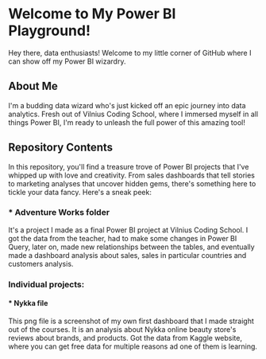 # Welcome to My Power BI Playground!

Hey there, data enthusiasts! Welcome to my little corner of GitHub where I can show off my Power BI wizardry.

## About Me

I'm a budding data wizard who's just kicked off an epic journey into data analytics. Fresh out of Vilnius Coding School, where I immersed myself in all things Power BI, I'm ready to unleash the full power of this amazing tool!

## Repository Contents

In this repository, you'll find a treasure trove of Power BI projects that I've whipped up with love and creativity. From sales dashboards that tell stories to marketing analyses that uncover hidden gems, there's something here to tickle your data fancy. Here's a sneak peek:

### * Adventure Works folder
It's a project I made as a final Power BI project at Vilnius Coding School. I got the data from the teacher, had to make some changes in Power BI Query, later on, made new relationships between the tables, and eventually made a dashboard analysis about sales, sales in particular countries and customers analysis.

### Individual projects:
#### * Nykka file
This png file is a screenshot of my own first dashboard that I made straight out of the courses. It is an analysis about Nykka online beauty store's reviews about brands, and products. Got the data from Kaggle website, where you can get free data for multiple reasons ad one of them is learning.
